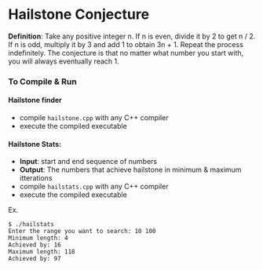 # Hailstone Conjecture
**Definition**: Take any positive integer n. If n is even, divide it by 2 to get n / 2. If n is odd, multiply it by 3 and add 1 to obtain 3n + 1. Repeat the process indefinitely. The conjecture is that no matter what number you start with, you will always eventually reach 1.

### To Compile & Run
#### Hailstone finder
* compile `hailstone.cpp` with any C++ compiler
* execute the compiled executable

#### Hailstone Stats:
* **Input**: start and end sequence of numbers
* **Output**: The numbers that achieve hailstone in minimum & maximum itterations
* compile `hailstats.cpp` with any C++ compiler
* execute the compiled executable

Ex.
```
$ ./hailstats
Enter the range you want to search: 10 100
Minimum length: 4
Achieved by: 16
Maximum length: 118
Achieved by: 97
```